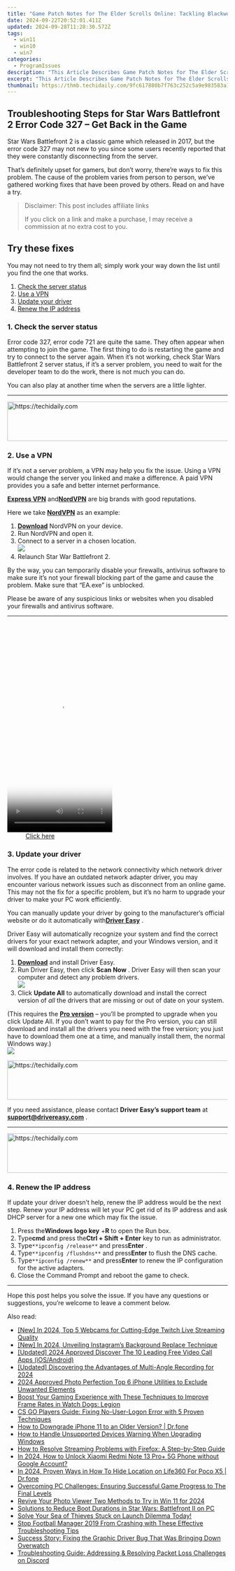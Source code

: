 ```yaml
---
title: "Game Patch Notes for The Elder Scrolls Online: Tackling Blackwood Zone Delays"
date: 2024-09-22T20:52:01.411Z
updated: 2024-09-28T11:28:30.572Z
tags:
  - win11
  - win10
  - win7
categories:
  - ProgramIssues
description: "This Article Describes Game Patch Notes for The Elder Scrolls Online: Tackling Blackwood Zone Delays"
excerpt: "This Article Describes Game Patch Notes for The Elder Scrolls Online: Tackling Blackwood Zone Delays"
thumbnail: https://thmb.techidaily.com/9fc617880b7f763c252c5a9e983583a15e0501d81b43be135b81d00ad4f84b19.png
---
```


## Troubleshooting Steps for Star Wars Battlefront 2 Error Code 327 – Get Back in the Game

Star Wars Battlefront 2 is a classic game which released in 2017, but the error code 327 may not new to you since some users recently reported that they were constantly disconnecting from the server.

 That’s definitely upset for gamers, but don’t worry, there’re ways to fix this problem. The cause of the problem varies from person to person, we’ve gathered working fixes that have been proved by others. Read on and have a try.

>  Disclaimer: This post includes affiliate links
>
>  If you click on a link and make a purchase, I may receive a commission at no extra cost to you.
>

## Try these fixes

 You may not need to try them all; simply work your way down the list until you find the one that works.

1. [Check the server status](https://tools.techidaily.com/drivereasy/download/)
2. [Use a VPN](https://tools.techidaily.com/drivereasy/download/)
3. [Update your driver](https://tools.techidaily.com/drivereasy/download/)
4. [Renew the IP address](https://tools.techidaily.com/drivereasy/download/)

### 1\. Check the server status

 Error code 327, error code 721 are quite the same. They often appear when attempting to join the game. The first thing to do is restarting the game and try to connect to the server again. When it’s not working, check Star Wars Battlefront 2 server status, if it’s a server problem, you need to wait for the developer team to do the work, there is not much you can do.

You can also play at another time when the servers are a little lighter.

---

<!-- affiliate ads begin -->
<a href="https://appsumo.8odi.net/c/5597632/2087408/7443" target="_top" id="2087408">
  <img src="//a.impactradius-go.com/display-ad/7443-2087408" border="0" alt="https://techidaily.com" width="728" height="90"/>
</a>
<img height="0" width="0" src="https://appsumo.8odi.net/i/5597632/2087408/7443" style="position:absolute;visibility:hidden;" border="0" />
<!-- affiliate ads end -->

### 2\. Use a VPN

 If it’s not a server problem, a VPN may help you fix the issue. Using a VPN would change the server you linked and make a difference. A paid VPN provides you a safe and better internet performance.

[**Express VPN**](https://tools.techidaily.com/drivereasy/download/) and[**NordVPN**](https://tools.techidaily.com/drivereasy/download/) are big brands with good reputations.

 Here we take **[NordVPN](https://tools.techidaily.com/drivereasy/download/)**  as an example:

1. **[Download](https://tools.techidaily.com/drivereasy/download/)**  NordVPN on your device.
2. Run NordVPN and open it.
3. Connect to a server in a chosen location.  
![](https://images.drivereasy.com/wp-content/uploads/2019/08/nord.jpg)
4. Relaunch Star War Battlefront 2.

 By the way, you can temporarily disable your firewalls, antivirus software to make sure it’s not your firewall blocking part of the game and cause the problem. Make sure that “EA.exe” is unblocked.

 Please be aware of any suspicious links or websites when you disabled your firewalls and antivirus software.

---

<!-- affiliate ads begin -->
<span id="1770526">
					<video width="240" height="480" style="cursor:pointer"
           poster="//a.impactradius-go.com/display-clicktoplayimage/1770526.png"
           onclick="if(!this.playClicked){this.play();this.setAttribute('controls',true);this.playClicked=true;}">
	   <source src="//a.impactradius-go.com/display-ad/20702-1770526">
	   <img src="//a.impactradius-go.com/display-clicktoplayimage/1770526.png" style="border: none; height: 100%; width: 100%; object-fit: contain">
	</video>
	<div style="width:150px;text-align:center"><a href="javascript:window.open(decodeURIComponent('https%3A%2F%2Ftokenmetrics.sjv.io%2Fc%2F5597632%2F1770526%2F20702'), '_blank');void(0);">Click here</a></div>
</span>
<img height="0" width="0" src="https://imp.pxf.io/i/5597632/1770526/20702" style="position:absolute;visibility:hidden;" border="0" />
<!-- affiliate ads end -->

### 3\. Update your driver

 The error code is related to the network connectivity which network driver involves. If you have an outdated network adapter driver, you may encounter various network issues such as disconnect from an online game. This may not the fix for a specific problem, but it’s no harm to upgrade your driver to make your PC work efficiently.

 You can manually update your driver by going to the manufacturer’s official website or do it automatically with[**Driver Easy**](https://tools.techidaily.com/drivereasy/download/) .

 Driver Easy will automatically recognize your system and find the correct drivers for your exact network adapter, and your Windows version, and it will download and install them correctly:

1. **[Download](https://tools.techidaily.com/drivereasy/download/)** [](https://tools.techidaily.com/drivereasy/download/) and install Driver Easy.
2. Run Driver Easy, then click **Scan Now** . Driver Easy will then scan your computer and detect any problem drivers.  
![](https://images.drivereasy.com/wp-content/uploads/2020/08/Scan-now.jpg)
3. Click **Update All** to automatically download and install the correct version of _all_ the drivers that are missing or out of date on your system.  

 (This requires the **[Pro version](https://tools.techidaily.com/drivereasy/download/)**  – you’ll be prompted to upgrade when you click Update All. If you don’t want to pay for the Pro version, you can still download and install all the drivers you need with the free version; you just have to download them one at a time, and manually install them, the normal Windows way.)  
![](https://images.drivereasy.com/wp-content/uploads/2020/10/DE-PRO-VEGA-KILLER-NETWORKING.jpg)

<!-- affiliate ads begin -->
<a href="https://aligracehair.sjv.io/c/5597632/2006933/19272" target="_top" id="2006933">
  <img src="//a.impactradius-go.com/display-ad/19272-2006933" border="0" alt="https://techidaily.com" width="728" height="90"/>
</a>
<img height="0" width="0" src="https://aligracehair.sjv.io/i/5597632/2006933/19272" style="position:absolute;visibility:hidden;" border="0" />
<!-- affiliate ads end -->

 If you need assistance, please contact **Driver Easy’s support team** at [**support@drivereasy.com**](https://tools.techidaily.com/drivereasy/download/) .

---

<!-- affiliate ads begin -->
<a href="https://appsumo.8odi.net/c/5597632/2082535/7443" target="_top" id="2082535">
  <img src="//a.impactradius-go.com/display-ad/7443-2082535" border="0" alt="https://techidaily.com" width="728" height="90"/>
</a>
<img height="0" width="0" src="https://appsumo.8odi.net/i/5597632/2082535/7443" style="position:absolute;visibility:hidden;" border="0" />
<!-- affiliate ads end -->

### 4\. Renew the IP address

 If update your driver doesn’t help, renew the IP address would be the next step. Renew your IP address will let your PC get rid of its IP address and ask DHCP server for a new one which may fix the issue.

1. Press the**Windows logo key** +**R** to open the Run box.
2. Type**cmd** and press the**Ctrl + Shift + Enter** key to run as administrator.
3. Type`**ipconfig /release**` and press**Enter** .
4. Type`**ipconfig /flushdns**` and press**Enter** to flush the DNS cache.
5. Type`**ipconfig /renew**` and press**Enter** to renew the IP configuration for the active adapters.
6. Close the Command Prompt and reboot the game to check.

---

 Hope this post helps you solve the issue. If you have any questions or suggestions, you’re welcome to leave a comment below.

<ins class="adsbygoogle"
     style="display:block"
     data-ad-format="autorelaxed"
     data-ad-client="ca-pub-7571918770474297"
     data-ad-slot="1223367746"></ins>

<ins class="adsbygoogle"
     style="display:block"
     data-ad-client="ca-pub-7571918770474297"
     data-ad-slot="8358498916"
     data-ad-format="auto"
     data-full-width-responsive="true"></ins>

<span class="atpl-alsoreadstyle">Also read:</span>
<div><ul>
<li><a href="https://on-screen-recording.techidaily.com/new-in-2024-top-5-webcams-for-cutting-edge-twitch-live-streaming-quality/"><u>[New] In 2024, Top 5 Webcams for Cutting-Edge Twitch Live Streaming Quality</u></a></li>
<li><a href="https://instagram-video-files.techidaily.com/new-in-2024-unveiling-instagrams-background-replace-technique/"><u>[New] In 2024, Unveiling Instagram’s Background Replace Technique</u></a></li>
<li><a href="https://screen-recording.techidaily.com/updated-2024-approved-discover-the-10-leading-free-video-call-apps-iosandroid/"><u>[Updated] 2024 Approved Discover The 10 Leading Free Video Call Apps (iOS/Android)</u></a></li>
<li><a href="https://screen-capture.techidaily.com/updated-discovering-the-advantages-of-multi-angle-recording-for-2024/"><u>[Updated] Discovering the Advantages of Multi-Angle Recording for 2024</u></a></li>
<li><a href="https://fox-access.techidaily.com/2024-approved-photo-perfection-top-6-iphone-utilities-to-exclude-unwanted-elements/"><u>2024 Approved Photo Perfection Top 6 iPhone Utilities to Exclude Unwanted Elements</u></a></li>
<li><a href="https://win-able.techidaily.com/boost-your-gaming-experience-with-these-techniques-to-improve-frame-rates-in-watch-dogs-legion/"><u>Boost Your Gaming Experience with These Techniques to Improve Frame Rates in Watch Dogs: Legion</u></a></li>
<li><a href="https://win-able.techidaily.com/cs-go-players-guide-fixing-no-user-logon-error-with-5-proven-techniques/"><u>CS GO Players Guide: Fixing No-User-Logon Error with 5 Proven Techniques</u></a></li>
<li><a href="https://phone-solutions.techidaily.com/how-to-downgrade-iphone-11-to-an-older-version-drfone-by-drfone-ios-system-repair-ios-system-repair/"><u>How to Downgrade iPhone 11 to an Older Version? | Dr.fone</u></a></li>
<li><a href="https://win11.techidaily.com/how-to-handle-unsupported-devices-warning-when-upgrading-windows/"><u>How to Handle Unsupported Devices Warning When Upgrading Windows</u></a></li>
<li><a href="https://win-able.techidaily.com/how-to-resolve-streaming-problems-with-firefox-a-step-by-step-guide/"><u>How to Resolve Streaming Problems with Firefox: A Step-by-Step Guide</u></a></li>
<li><a href="https://unlock-android.techidaily.com/in-2024-how-to-unlock-xiaomi-redmi-note-13-proplus-5g-phone-without-google-account-by-drfone-android/"><u>In 2024, How to Unlock Xiaomi Redmi Note 13 Pro+ 5G Phone without Google Account?</u></a></li>
<li><a href="https://location-social.techidaily.com/in-2024-proven-ways-in-how-to-hide-location-on-life360-for-poco-x5-drfone-by-drfone-virtual-android/"><u>In 2024, Proven Ways in How To Hide Location on Life360 For Poco X5 | Dr.fone</u></a></li>
<li><a href="https://win-able.techidaily.com/overcoming-pc-challenges-ensuring-successful-game-progress-to-the-final-levels/"><u>Overcoming PC Challenges: Ensuring Successful Game Progress to The Final Levels</u></a></li>
<li><a href="https://extra-support.techidaily.com/revive-your-photo-viewer-two-methods-to-try-in-win-11-for-2024/"><u>Revive Your Photo Viewer Two Methods to Try in Win 11 for 2024</u></a></li>
<li><a href="https://win-able.techidaily.com/solutions-to-reduce-boot-durations-in-star-wars-battlefront-ii-on-pc/"><u>Solutions to Reduce Boot Durations in Star Wars: Battlefront II on PC</u></a></li>
<li><a href="https://win-able.techidaily.com/1722996299548-solve-your-sea-of-thieves-stuck-on-launch-dilemma-today/"><u>Solve Your Sea of Thieves Stuck on Launch Dilemma Today!</u></a></li>
<li><a href="https://win-able.techidaily.com/stop-football-manager-2019-from-crashing-with-these-effective-troubleshooting-tips/"><u>Stop Football Manager 2019 From Crashing with These Effective Troubleshooting Tips</u></a></li>
<li><a href="https://win-able.techidaily.com/success-story-fixing-the-graphic-driver-bug-that-was-bringing-down-overwatch/"><u>Success Story: Fixing the Graphic Driver Bug That Was Bringing Down Overwatch</u></a></li>
<li><a href="https://win-able.techidaily.com/troubleshooting-guide-addressing-and-resolving-packet-loss-challenges-on-discord/"><u>Troubleshooting Guide: Addressing & Resolving Packet Loss Challenges on Discord</u></a></li>
</ul></div>

